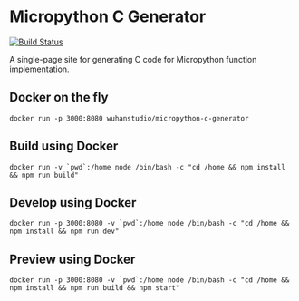 # Micropython C Generator

[![Build Status](https://travis-ci.org/wuhanstudio/Micropython-C-Generator.svg?branch=master)](https://travis-ci.org/wuhanstudio/Micropython-C-Generator)

A single-page site for generating C code for Micropython function implementation.

## Docker on the fly

    docker run -p 3000:8080 wuhanstudio/micropython-c-generator

## Build using Docker

    docker run -v `pwd`:/home node /bin/bash -c "cd /home && npm install && npm run build"

## Develop using Docker

    docker run -p 3000:8080 -v `pwd`:/home node /bin/bash -c "cd /home && npm install && npm run dev"

## Preview using Docker

    docker run -p 3000:8080 -v `pwd`:/home node /bin/bash -c "cd /home && npm install && npm run build && npm start"
